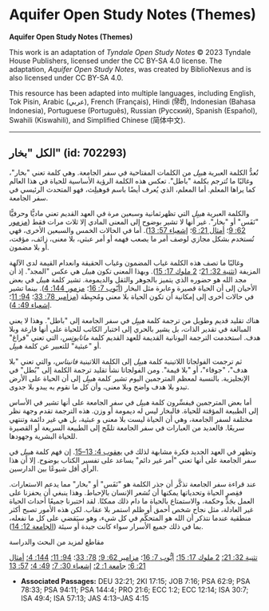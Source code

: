 # Aquifer Open Study Notes (Themes)

**Aquifer Open Study Notes (Themes)**

This work is an adaptation of *Tyndale Open Study Notes* © 2023 Tyndale House Publishers, licensed under the CC BY\-SA 4\.0 license. The adaptation, *Aquifer Open Study Notes*, was created by BiblioNexus and is also licensed under CC BY\-SA 4\.0\.

This resource has been adapted into multiple languages, including English, Tok Pisin, Arabic (عربي), French (Français), Hindi (हिंदी), Indonesian (Bahasa Indonesia), Portuguese (Português), Russian (Русский), Spanish (Español), Swahili (Kiswahili), and Simplified Chinese (简体中文).



--------------------------------

## الكل "بخار" (id: 702293)

تُعدُّ الكلمة العبرية *هيبِل* من الكلمات المفتاحية في سفر الجامعة. وهي كلمة تعني "بخار"، وغالبًا ما تُترجم بكلمة "باطل". تعكس هذه الكلمة الرؤية الأساسية للحياة في هذا العالم كما يراها المعلم. أما المعلم، الذي يُعرف أيضًا باسم قوهيلِث، فهو المتحدث الرئيسي في سفر الجامعة.

والكلمة العبرية *هيبِل* التي تظهرثمانية وسبعين مرة في العهد القديم تعني ماديًّا وحرفيًّا "نَفَس" أو "بخار". غير أنها لا تشير بوضوح إلى المعنى المادي إلا ثلاث مرات فقط ([مزمور 62: 9](https://ref.ly/Ps62:9)؛ [أمثال 21: 6](https://ref.ly/Prov21:6)؛ [إشعياء 57: 13](https://ref.ly/Isa57:13)). أما في الحالات الخمس والسبعين الأخرى، فهي تُستخدم بشكل مجازي لوصف أمر ما يصعب فهمه أو أمر عبثي، بلا معنى، زائف، مؤقت، أو بلا مضمون.

وغالبًا ما تصف هذه الكلمة غياب المضمون وغياب الحقيقة وانعدام القيمة لدى الآلهة المزيفة ([تثنية 32: 21](https://ref.ly/Deut32:21)؛ [2 ملوك 17: 15](https://ref.ly/2Kgs17:15)). وبهذا المعنى تكون *هيبل* هي عكس "المجد". إذ أن مجد الله هو حضوره الذي يتميز بالجوهر والثقل والديمومة. تشير كلمة *هيبل* في بعض الأحيان إلى أن الحياة قصيرة وعابرة مثل البخار ([أيّوب 7: 16](https://ref.ly/Job7:16)؛ [مزمور 144: 4](https://ref.ly/Ps144:4)). بينما تشير في حالات أخرى إلى إمكانية أن تكون الحياة بلا معنى ومُحبِطة ([مزامير 78: 33](https://ref.ly/Ps78:33)؛ [94: 11](https://ref.ly/Ps94:11)؛ [إشعياء 49: 4](https://ref.ly/Isa49:4)).

هناك تقليد قديم وطويل من ترجمة كلمة *هيبِل* في سفر الجامعة إلى "باطل". وهذا لا يعني المبالغة في تقدير الذات، بل يشير بالحري إلى اختبار الكاتب للحياة على أنها فارغة وبلا هدف. استخدمت الترجمة اليونانية القديمة للعهد القديم كلمة *ماتايوتِس*، التي تعني "فراغ" أو "عبثية" للتعبير عن كلمة *هيبِل*.

ثم ترجمت الفولجاتا اللاتينية كلمة *هيبِل* إلى الكلمة اللاتينية *فانيتاس*، والتي تعني "بلا هدف"، "جوفاء"، أو "بلا قيمة". ومن الفولجاتا نشأ تقليد ترجمة الكلمة إلى "بُطل" في الإنجليزية. بالنسبة لمعظم المترجمين اليوم تشير كلمة *هيبِل* إلى أن الحياة على الأرض تبدو بلا هدف واضح وبلا معنى، وأن كل ما نقوم به يبدو بلا جدوى.

أما بعض المترجمين فيفسِّرون كلمة *هيبِل* في سفر الجامعة على أنها تشير في الأساس إلى الطبيعة المؤقتة للحياة. فالبخار ليس له ديمومة أو وزن. هذه الترجمة تقدم وجهة نظر مختلفة لسفر الجامعة، وهي أن الحياة ليست بلا معنى و عبثية، بل هي غير دائمة وتنتهي سريعًا. فالعديد من العبارات في سفر الجامعة تلمِّح إلى الطبيعة السريعة أو القصيرة للحياة البشرية وجهودها.

وتظهر في العهد الجديد فكرة مشابهة لذلك في [يعقوب 4: 13–15](https://ref.ly/Jas4:13-Jas4:15). إن فهم كلمة *هيبِل* في سفر الجامعة على أنها تعني "أمر غير دائم" يساعد على تفسير الكتاب بوضوح. إلا أن هذا الرأي أقل شيوعًا بين الدارسين.

عند قراءة سفر الجامعة تذكَّر أن جذر الكلمة هو "نَفَس" أو "بخار" مما يدعم الاستعارات. فقِصر الحياة وتحدياتها يمكنها أن تُشعر الإنسان بالإحباط. وهذا ينبغي أن يحفزنا على العمل بجَدٍّ وحكمة، والاستمتاع بالحياة ما دام ذلك ممكنًا. لقد اختبرنا جميعًا أحداث الحياة غير العادلة، مثل نجاح شخص أحمق أو ظلم استمر بلا عقاب. لكن هذه الأمور تصبح أكثر منطقية عندما نتذكر أن الله هو المتحكِّم في كل شيء، وهو سيَقضي على كل ما نفعله، بما في ذلك جميع الأسرار سواء كانت جيدة أو سيئة ([الجامعة 12: 14](https://ref.ly/Eccl12:14)).

مقاطع لمزيد من البحث والدراسة

[تثنية 32: 21؛](https://ref.ly/Deut32:21) [2 ملوك 17: 15؛](https://ref.ly/2Kgs17:15) [أيُّوب 7: 16](https://ref.ly/Job7:16)؛ [مزامير 62: 9؛](https://ref.ly/Ps62:9) [78: 33](https://ref.ly/Ps78:33)؛ [94: 11؛](https://ref.ly/Ps94:11) [144: 4؛](https://ref.ly/Ps144:4) [أمثال 21: 6؛](https://ref.ly/Prov21:6) [جامعة 1: 2؛](https://ref.ly/Eccl1:2) [إشعياء 30: 7؛](https://ref.ly/Isa30:7) [49: 4؛](https://ref.ly/Isa49:4) [57: 13](https://ref.ly/Isa57:13)

* **Associated Passages:** DEU 32:21; 2KI 17:15; JOB 7:16; PSA 62:9; PSA 78:33; PSA 94:11; PSA 144:4; PRO 21:6; ECC 1:2; ECC 12:14; ISA 30:7; ISA 49:4; ISA 57:13; JAS 4:13–JAS 4:15

